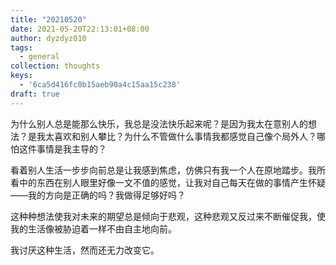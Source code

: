 ```yaml
---
title: "20210520"
date: 2021-05-20T22:13:01+08:00
author: dyzdyz010
tags:
  - general
collection: thoughts
keys:
  - '6ca5d416fc0b15aeb90a4c15aa15c238'
draft: true
---
```


为什么别人总是能那么快乐，我总是没法快乐起来呢？是因为我太在意别人的想法？是我太喜欢和别人攀比？为什么不管做什么事情我都感觉自己像个局外人？哪怕这件事情是我主导的？

看着别人生活一步步向前总是让我感到焦虑，仿佛只有我一个人在原地踏步。我所看中的东西在别人眼里好像一文不值的感觉，让我对自己每天在做的事情产生怀疑——我的方向是正确的吗？我做得足够好吗？

这种种想法使我对未来的期望总是倾向于悲观，这种悲观又反过来不断催促我，使我的生活像被胁迫着一样不由自主地向前。

我讨厌这种生活，然而还无力改变它。